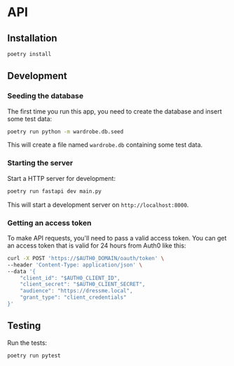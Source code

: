 # API

## Installation

```bash
poetry install
```

## Development

### Seeding the database

The first time you run this app, you need to create the database and insert some test data:

```bash
poetry run python -m wardrobe.db.seed
```

This will create a file named `wardrobe.db` containing some test data.

### Starting the server

Start a HTTP server for development:

```bash
poetry run fastapi dev main.py
```

This will start a development server on `http://localhost:8000`.

### Getting an access token

To make API requests, you'll need to pass a valid access token. You can get an access token that is valid for 24 hours from Auth0 like this:

```bash
curl -X POST 'https://$AUTH0_DOMAIN/oauth/token' \
--header 'Content-Type: application/json' \
--data '{
    "client_id": "$AUTH0_CLIENT_ID",
    "client_secret": "$AUTH0_CLIENT_SECRET",
    "audience": "https://dressme.local",
    "grant_type": "client_credentials"
}'
```

## Testing

Run the tests:

```bash
poetry run pytest
```
